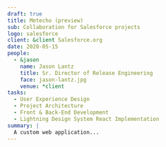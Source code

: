 ```yaml
---
draft: true
title: Metecho (preview)
sub: Collaboration for Salesforce projects
logo: salesforce
client: &client Salesforce.org
date: 2020-05-15
people:
  - &jason
    name: Jason Lantz
    title: Sr. Director of Release Engineering
    face: jason-lantz.jpg
    venue: *client
tasks:
  - User Experience Design
  - Project Architecture
  - Front & Back-End Development
  - Lightning Design System React Implementation
summary: |
  A custom web application...
---
```

